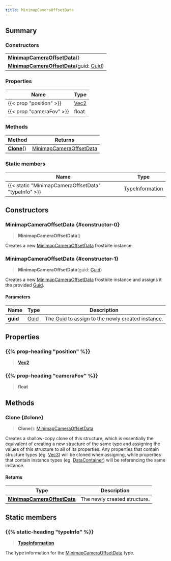 ```yaml
---
title: MinimapCameraOffsetData
---
```


## Summary

### Constructors

|  |
| --- |
| **[MinimapCameraOffsetData](#constructor-0)**() |
| **[MinimapCameraOffsetData](#constructor-1)**(guid: [Guid](/vext/ref/shared/type/guid)) |

### Properties

| Name | Type |
| ---- | ---- |
| {{< prop "position" >}} | [Vec2](/vext/ref/shared/type/vec2) |
| {{< prop "cameraFov" >}} | float |

### Methods

| Method | Returns |
| ------ | ------- |
| **[Clone](#clone)**() | [MinimapCameraOffsetData](/vext/ref/fb/minimapcameraoffsetdata) |

### Static members

| Name | Type |
| ---- | ---- |
| {{< static "MinimapCameraOffsetData" "typeInfo" >}} | [TypeInformation](/vext/ref/shared/type/typeinformation) |

## Constructors

### MinimapCameraOffsetData {#constructor-0}

> **MinimapCameraOffsetData**()

Creates a new [MinimapCameraOffsetData](/vext/ref/fb/minimapcameraoffsetdata) frostbite instance.

### MinimapCameraOffsetData {#constructor-1}

> **MinimapCameraOffsetData**(guid: [Guid](/vext/ref/shared/type/guid))

Creates a new [MinimapCameraOffsetData](/vext/ref/fb/minimapcameraoffsetdata) frostbite instance and assigns it the provided [Guid](/vext/ref/shared/type/guid).

#### Parameters

| Name | Type | Description |
| ---- | ---- | ----------- |
| **guid** | [Guid](/vext/ref/shared/type/guid) | The [Guid](/vext/ref/shared/type/guid) to assign to the newly created instance. |

## Properties

### {{% prop-heading "position" %}}

> **[Vec2](/vext/ref/shared/type/vec2)**

### {{% prop-heading "cameraFov" %}}

> **float**

## Methods

### Clone {#clone}

> **Clone**(): [MinimapCameraOffsetData](/vext/ref/fb/minimapcameraoffsetdata)

Creates a shallow-copy clone of this structure, which is essentially the equivalent of creating a new structure of the same type and assigning the values of this structure to all of its properties. Any properties that contain structure types (eg. [Vec3](/vext/ref/shared/type/vec3)) will be cloned when assigning, while properties that contain instance types (eg. [DataContainer](/vext/ref/shared/type/datacontainer)) will be referencing the same instance.

#### Returns

| Type | Description |
| ---- | ----------- |
| **[MinimapCameraOffsetData](/vext/ref/fb/minimapcameraoffsetdata)** | The newly created structure. |

## Static members

### {{% static-heading "typeInfo" %}}

> **[TypeInformation](/vext/ref/shared/type/typeinformation)**

The type information for the [MinimapCameraOffsetData](/vext/ref/fb/minimapcameraoffsetdata) type.

